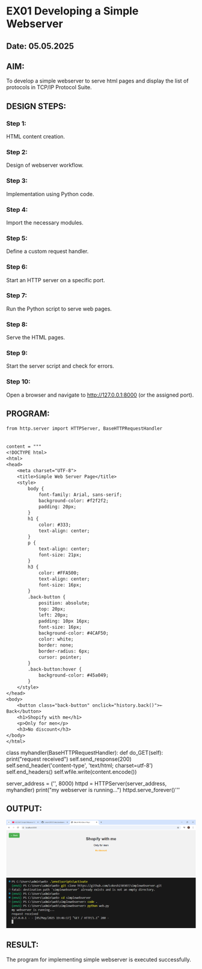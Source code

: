 # EX01 Developing a Simple Webserver
## Date: 05.05.2025

## AIM:
To develop a simple webserver to serve html pages and display the list of protocols in TCP/IP Protocol Suite.

## DESIGN STEPS:
### Step 1: 
HTML content creation.

### Step 2:
Design of webserver workflow.

### Step 3:
Implementation using Python code.

### Step 4:
Import the necessary modules.

### Step 5:
Define a custom request handler.

### Step 6:
Start an HTTP server on a specific port.

### Step 7:
Run the Python script to serve web pages.

### Step 8:
Serve the HTML pages.

### Step 9:
Start the server script and check for errors.

### Step 10:
Open a browser and navigate to http://127.0.0.1:8000 (or the assigned port).

## PROGRAM:
```
from http.server import HTTPServer, BaseHTTPRequestHandler


content = """
<!DOCTYPE html>
<html>
<head>
    <meta charset="UTF-8">
    <title>Simple Web Server Page</title>
    <style>
        body {
            font-family: Arial, sans-serif;
            background-color: #f2f2f2;
            padding: 20px;
        }
        h1 {
            color: #333;
            text-align: center;
        }
        p {
            text-align: center;
            font-size: 21px;
        }
        h3 {
            color: #FFA500;
            text-align: center;
            font-size: 16px;
        }
        .back-button {
            position: absolute;
            top: 20px;
            left: 20px;
            padding: 10px 16px;
            font-size: 16px;
            background-color: #4CAF50;
            color: white;
            border: none;
            border-radius: 6px;
            cursor: pointer;
        }
        .back-button:hover {
            background-color: #45a049;
        }
    </style>
</head>
<body>
    <button class="back-button" onclick="history.back()">← Back</button>
    <h1>Shopify with me</h1>
    <p>Only for men</p>
    <h3>No discount</h3>
</body>
</html>
```

class myhandler(BaseHTTPRequestHandler): 
    def do_GET(self):
         print("request received") 
         self.send_response(200) 
         self.send_header('content-type', 'text/html; charset=utf-8')
         self.end_headers() 
         self.wfile.write(content.encode())

server_address = ('', 8000)
httpd = HTTPServer(server_address, myhandler)
print("my webserver is running...")
httpd.serve_forever()'''

## OUTPUT:
![alt text](<Screenshot 2025-05-05 195104.png>)
![alt text](<Screenshot 2025-05-05 195116.png>)

## RESULT:
The program for implementing simple webserver is executed successfully.
